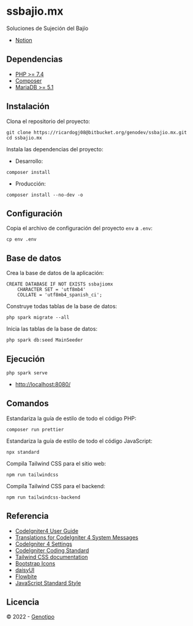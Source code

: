 # ssbajio.mx

Soluciones de Sujeción del Bajío

* [Notion](https://ricardogj08.notion.site/ssbajio-mx-Soluciones-de-Sujeci-n-del-Baj-o-4b0be272de7840a6870f672d3f6698d2)

## Dependencias

* [PHP >= 7.4](https://www.php.net/)
* [Composer](https://getcomposer.org/)
* [MariaDB >= 5.1](https://mariadb.org/)

## Instalación

Clona el repositorio del proyecto:

	git clone https://ricardogj08@bitbucket.org/genodev/ssbajio.mx.git
	cd ssbajio.mx

Instala las dependencias del proyecto:

* Desarrollo:

`composer install`

* Producción:

`composer install --no-dev -o`

## Configuración 

Copia el archivo de configuración del proyecto `env` a `.env`:

	cp env .env

## Base de datos

Crea la base de datos de la aplicación:

	CREATE DATABASE IF NOT EXISTS ssbajiomx
	    CHARACTER SET = 'utf8mb4'
	    COLLATE = 'utf8mb4_spanish_ci';


Construye todas tablas de la base de datos:

	php spark migrate --all

Inicia las tablas de la base de datos:

	php spark db:seed MainSeeder

## Ejecución

	php spark serve

* <http://localhost:8080/>

## Comandos

Estandariza la guía de estilo de todo el código PHP:

	composer run prettier

Estandariza la guía de estilo de todo el código JavaScript:

	npx standard

Compila Tailwind CSS para el sitio web:

	npm run tailwindcss

Compila Tailwind CSS para el backend:

	npm run tailwindcss-backend

## Referencia

* [CodeIgniter4 User Guide](https://codeigniter4.github.io/userguide/)
* [Translations for CodeIgniter 4 System Messages](https://github.com/codeigniter4/translations)
* [CodeIgniter 4 Settings](https://github.com/codeigniter4/settings)
* [CodeIgniter Coding Standard](https://github.com/CodeIgniter/coding-standard)
* [Tailwind CSS documentation](https://tailwindcss.com/docs/installation)
* [Bootstrap Icons](https://icons.getbootstrap.com/)
* [daisyUI](https://daisyui.com/)
* [Flowbite](https://flowbite.com/)
* [JavaScript Standard Style](https://standardjs.com/)

## Licencia

&copy; 2022 - [Genotipo](https://www.genotipo.com/)
